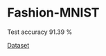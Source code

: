 # Fashion-MNIST
Test accuracy 91.39 %

[Dataset](https://www.kaggle.com/zalando-research/fashionmnist)
